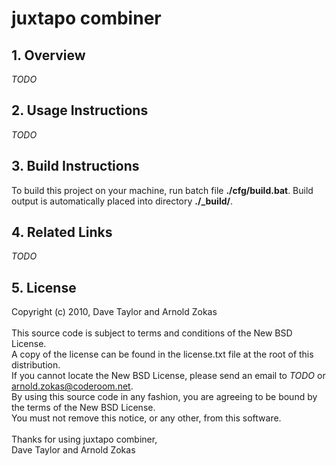 # juxtapo combiner #
## 1. Overview ##

*TODO*

## 2. Usage Instructions ##

*TODO*

## 3. Build Instructions ##

To build this project on your machine, run batch file <strong>./cfg/build.bat</strong>.
Build output is automatically placed into directory <strong>./_build/</strong>.

## 4. Related Links ##

*TODO*

## 5. License ##

Copyright (c) 2010, Dave Taylor and Arnold Zokas<br /><br />
This source code is subject to terms and conditions of the New BSD License.<br />
A copy of the license can be found in the license.txt file at the root of this distribution.<br />
If you cannot locate the New BSD License, please send an email to *TODO* or arnold.zokas@coderoom.net.<br />
By using this source code in any fashion, you are agreeing to be bound by the terms of the New BSD License.<br />
You must not remove this notice, or any other, from this software.
<br />
<br />
Thanks for using juxtapo combiner,<br />
Dave Taylor and Arnold Zokas